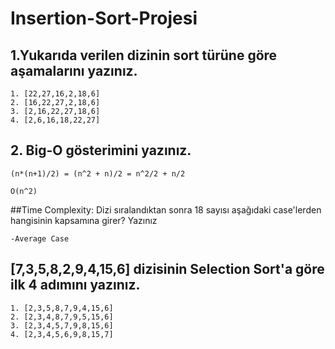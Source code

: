 # Insertion-Sort-Projesi

## 1.Yukarıda verilen dizinin sort türüne göre aşamalarını yazınız.

```
1. [22,27,16,2,18,6] 
2. [16,22,27,2,18,6] 
3. [2,16,22,27,18,6] 
4. [2,6,16,18,22,27] 

```
## 2. Big-O gösterimini yazınız.


```
(n*(n+1)/2) = (n^2 + n)/2 = n^2/2 + n/2

O(n^2)

```

##Time Complexity: Dizi sıralandıktan sonra 18 sayısı aşağıdaki case'lerden hangisinin kapsamına girer? Yazınız

```
-Average Case
```

## [7,3,5,8,2,9,4,15,6] dizisinin Selection Sort'a göre ilk 4 adımını yazınız.

````
1. [2,3,5,8,7,9,4,15,6]
2. [2,3,4,8,7,9,5,15,6]
3. [2,3,4,5,7,9,8,15,6]
4. [2,3,4,5,6,9,8,15,7]

````
